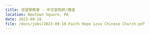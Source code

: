 ```yaml
---
title: 信望愛教會 - 中文堂牧師/傳道
location: Newtown Square, PA
date: 2023-09-18
file: /docs/jobs/2023-09-18-Faith Hope Love Chinese Church.pdf
---
```

